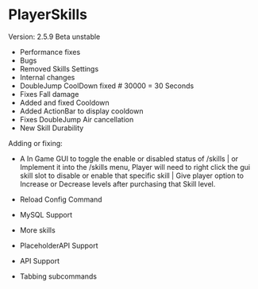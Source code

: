 # PlayerSkills

Version: 2.5.9 Beta unstable

- Performance fixes
- Bugs
- Removed Skills Settings
- Internal changes
- DoubleJump CoolDown fixed # 30000 = 30 Seconds
- Fixes Fall damage
- Added and fixed Cooldown
- Added ActionBar to display cooldown
- Fixes DoubleJump Air cancellation
- New Skill Durability


  
Adding or fixing:

- A In Game GUI to toggle the enable or disabled status of /skills | or Implement it into the /skills menu, Player will need to right click the gui skill slot to disable or enable that specific skill | Give player option to Increase or Decrease levels after purchasing that Skill level.

- Reload Config Command

- MySQL Support

- More skills

- PlaceholderAPI Support

- API Support

- Tabbing subcommands
